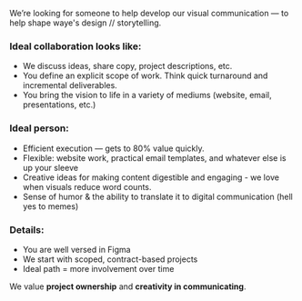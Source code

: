 We’re looking for someone to help develop our visual communication — to help shape waye's design // storytelling.

### Ideal collaboration looks like:
- We discuss ideas, share copy, project descriptions, etc.  
- You define an explicit scope of work. Think quick turnaround and incremental deliverables.
- You bring the vision to life in a variety of mediums (website, email, presentations, etc.) 

### Ideal person:
- Efficient execution — gets to 80% value quickly.   
- Flexible: website work, practical email templates, and whatever else is up your sleeve  
- Creative ideas for making content digestible and engaging - we love when visuals reduce word counts. 
- Sense of humor & the ability to translate it to digital communication (hell yes to memes)  

### Details:
- You are well versed in Figma
- We start with scoped, contract-based projects  
- Ideal path = more involvement over time

We value **project ownership** and **creativity in communicating**.

